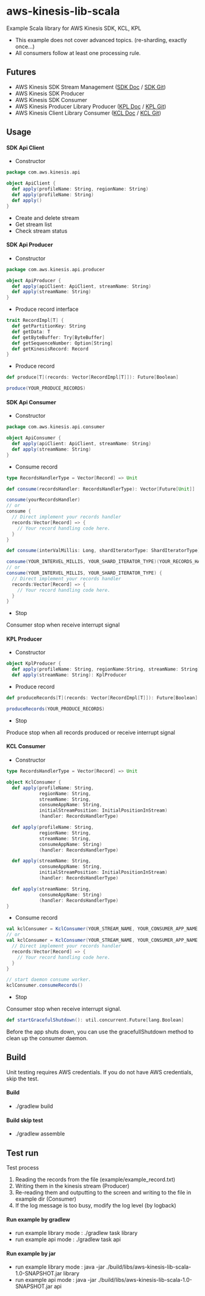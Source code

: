 # aws-kinesis-lib-scala

Example Scala library for AWS Kinesis SDK, KCL, KPL

* This example does not cover advanced topics. (re-sharding, exactly once...)
* All consumers follow at least one processing rule.

## Futures

* AWS Kinesis SDK Stream Management ([SDK Doc] / [SDK Git])
* AWS Kinesis SDK Producer
* AWS Kinesis SDK Consumer
* AWS Kinesis Producer Library Producer ([KPL Doc] / [KPL Git])
* AWS Kinesis Client Library Consumer ([KCL Doc] / [KCL Git])

## Usage

#### SDK Api Client

* Constructor

```Scala
package com.aws.kinesis.api

object ApiClient {
  def apply(profileName: String, regionName: String)
  def apply(profileName: String)
  def apply()
}
```

* Create and delete stream
* Get stream list
* Check stream status

#### SDK Api Producer

* Constructor

```Scala
package com.aws.kinesis.api.producer

object ApiProducer {
  def apply(apiClient: ApiClient, streamName: String)
  def apply(streamName: String)
}
```

* Produce record interface

```Scala
trait RecordImpl[T] {
  def getPartitionKey: String
  def getData: T
  def getByteBuffer: Try[ByteBuffer]
  def getSequenceNumber: Option[String]
  def getKinesisRecord: Record
}
```

* Produce record

```Scala
def produce[T](records: Vector[RecordImpl[T]]): Future[Boolean]

produce(YOUR_PRODUCE_RECORDS)
```

#### SDK Api Consumer

* Constructor

```Scala
package com.aws.kinesis.api.consumer

object ApiConsumer {
  def apply(apiClient: ApiClient, streamName: String)
  def apply(streamName: String)
}
```

* Consume record

```Scala
type RecordsHandlerType = Vector[Record] => Unit

def consume(recordsHandler: RecordsHandlerType): Vector[Future[Unit]]

consume(yourRecordsHandler)
// or
consume {
  // Direct implement your records handler
  records:Vector[Record] => {
    // Your record handling code here.
  }
}

def consume(interValMillis: Long, shardIteratorType: ShardIteratorType)(recordsHandler: RecordsHandlerType): Vector[Future[Unit]]

consume(YOUR_INTERVEL_MILLIS, YOUR_SHARD_ITERATOR_TYPE)(YOUR_RECORDS_HANDLER)
// or
consume(YOUR_INTERVEL_MILLIS, YOUR_SHARD_ITERATOR_TYPE) {
  // Direct implement your records handler
  records:Vector[Record] => {
    // Your record handling code here.
  }
}
```

* Stop

Consumer stop when receive interrupt signal

#### KPL Producer

* Constructor

```Scala
object KplProducer {
  def apply(profileName: String, regionName:String, streamName: String)
  def apply(streamName: String): KplProducer
```

* Produce record

```Scala
def produceRecords[T](records: Vector[RecordImpl[T]]): Future[Boolean]

produceRecords(YOUR_PRODUCE_RECORDS)
```

* Stop

Produce stop when all records produced or receive interrupt signal

#### KCL Consumer

* Constructor

```Scala
type RecordsHandlerType = Vector[Record] => Unit

object KclConsumer {
  def apply(profileName: String,
            regionName: String,
            streamName: String,
            consumeAppName: String,
            initialStreamPosition: InitialPositionInStream)
            (handler: RecordsHandlerType)

  def apply(profileName: String,
            regionName: String,
            streamName: String,
            consumeAppName: String)
            (handler: RecordsHandlerType)

  def apply(streamName: String,
            consumeAppName: String,
            initialStreamPosition: InitialPositionInStream)
            (handler: RecordsHandlerType)

  def apply(streamName: String,
            consumeAppName: String)
            (handler: RecordsHandlerType)
}
```

* Consume record

```Scala
val kclConsumer = KclConsumer(YOUR_STREAM_NAME, YOUR_CONSUMER_APP_NAME, YOUR_CONSUMER_INITIAL_POSITION_IN_STREAM)(YOUR_RECORDS_HANDLER)
// or
val kclConsumer = KclConsumer(YOUR_STREAM_NAME, YOUR_CONSUMER_APP_NAME, YOUR_CONSUMER_INITIAL_POSITION_IN_STREAM) {
  // Direct implement your records handler
  records:Vector[Record] => {
    // Your record handling code here.
  }
}

// start daemon consume worker.
kclConsumer.consumeRecords()
```

* Stop

Consumer stop when receive interrupt signal.
```Scala
def startGracefulShutdown(): util.concurrent.Future[lang.Boolean]
```
Before the app shuts down, you can use the gracefullShutdown method to clean up the consumer daemon.


## Build

Unit testing requires AWS credentials.
If you do not have AWS credentials, skip the test.

#### Build

- ./gradlew build

#### Build skip test

- ./gradlew assemble


## Test run

Test process
1. Reading the records from the file (example/example_record.txt)
2. Writing them in the kinesis stream (Producer)
3. Re-reading them and outputting to the screen and writing to the file in example dir (Consumer)
4. If the log message is too busy, modify the log level (by logback)

#### Run example by gradlew

- run example library mode : ./gradlew task library
- run example api mode : ./gradlew task api

#### Run example by jar

- run example library mode : java -jar ./build/libs/aws-kinesis-lib-scala-1.0-SNAPSHOT.jar library
- run example api mode : java -jar ./build/libs/aws-kinesis-lib-scala-1.0-SNAPSHOT.jar api

[SDK API Doc]:  https://docs.aws.amazon.com/kinesis/latest/APIReference/Welcome.html

[SDK Doc]: https://docs.aws.amazon.com/streams/latest/dev/working-with-streams.html
[KCL Doc]: https://docs.aws.amazon.com/streams/latest/dev/developing-consumers-with-kcl.html
[KPL Doc]: https://docs.aws.amazon.com/streams/latest/dev/developing-producers-with-kpl.html

[SDK Git]: https://github.com/aws/aws-sdk-java
[KCL Git]: https://github.com/awslabs/amazon-kinesis-client
[KPL Git]: https://github.com/awslabs/amazon-kinesis-producer
